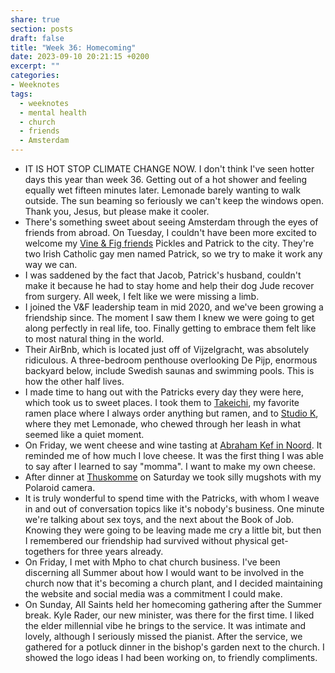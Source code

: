 ```yaml
---
share: true
section: posts
draft: false
title: "Week 36: Homecoming"
date: 2023-09-10 20:21:15 +0200
excerpt: ""
categories:
- Weeknotes
tags:
  - weeknotes
  - mental health
  - church
  - friends
  - Amsterdam
---
```



- IT IS HOT STOP CLIMATE CHANGE NOW. I don't think I've seen hotter days this year than week 36. Getting out of a hot shower and feeling equally wet fifteen minutes later. Lemonade barely wanting to walk outside. The sun beaming so feriously we can't keep the windows open. Thank you, Jesus, but please make it cooler.
- There's something sweet about seeing Amsterdam through the eyes of friends from abroad. On Tuesday, I couldn't have been more excited to welcome my [Vine & Fig friends](https://vineandfig.co/) Pickles and Patrick to the city. They're two Irish Catholic gay men named Patrick, so we try to make it work any way we can.
- I was saddened by the fact that Jacob, Patrick's husband, couldn't make it because he had to stay home and help their dog Jude recover from surgery. All week, I felt like we were missing a limb.
- I joined the V&F leadership team in mid 2020, and we've been growing a friendship since. The moment I saw them I knew we were going to get along perfectly in real life, too. Finally getting to embrace them felt like to most natural thing in the world.
- Their AirBnb, which is located just off of Vijzelgracht, was absolutely ridiculous. A three-bedroom penthouse overlooking De Pijp, enormous backyard below, include Swedish saunas and swimming pools. This is how the other half lives.
- I made time to hang out with the Patricks every day they were here, which took us to sweet places. I took them to [Takeichi](https://takeichi-ramen.eu/), my favorite ramen place where I always order anything but ramen, and to [Studio K](https://studio-k.nu/), where they met Lemonade, who chewed through her leash in what seemed like a quiet moment.
- On Friday, we went cheese and wine tasting at [Abraham Kef in Noord](https://abrahamkef.nl/vestigingen/proeflokaal/). It reminded me of how much I love cheese. It was the first thing I was able to say after I learned to say "momma". I want to make my own cheese.
- After dinner at [Thuskomme](https://thuskomme.nl/) on Saturday we took silly mugshots with my Polaroid camera.
- It is truly wonderful to spend time with the Patricks, with whom I weave in and out of conversation topics like it's nobody's business. One minute we're talking about sex toys, and the next about the Book of Job. Knowing they were going to be leaving made me cry a little bit, but then I remembered our friendship had survived without physical get-togethers for three years already.
- On Friday, I met with Mpho to chat church business. I've been discerning all Summer about how I would want to be involved in the church now that it's becoming a church plant, and I decided maintaining the website and social media was a commitment I could make. 
- On Sunday, All Saints held her homecoming gathering after the Summer break. Kyle Rader, our new minister, was there for the first time. I liked the elder millennial vibe he brings to the service. It was intimate and lovely, although I seriously missed the pianist. After the service, we gathered for a potluck dinner in the bishop's garden next to the church. I showed the logo ideas I had been working on, to friendly compliments.

<!-- ![](https://res.cloudinary.com/dbi2zounq/image/upload/v1694936600/IMG_5896_clkzw4.jpg)
![](https://res.cloudinary.com/dbi2zounq/image/upload/v1694936602/FullSizeRender_2_mznjqq.jpg)
![](https://res.cloudinary.com/dbi2zounq/image/upload/v1694936600/FullSizeRender_fgwrwq.jpg) -->